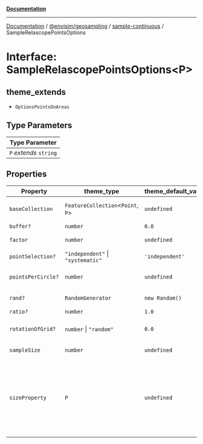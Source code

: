 [**Documentation**](../../../../README.md)

---

[Documentation](../../../../README.md) / [@envisim/geosampling](../../README.md) / [sample-continuous](../README.md) / SampleRelascopePointsOptions

# Interface: SampleRelascopePointsOptions\<P\>

## theme_extends

- `OptionsPointsOnAreas`

## Type Parameters

| Type Parameter         |
| ---------------------- |
| `P` _extends_ `string` |

## Properties

| Property                                        | theme_type                          | theme_default_value | theme_description                                                                                                                                       |
| ----------------------------------------------- | ----------------------------------- | ------------------- | ------------------------------------------------------------------------------------------------------------------------------------------------------- |
| <a id="basecollection"></a> `baseCollection`    | `FeatureCollection`\<`Point`, `P`\> | `undefined`         | The point layer to collect objects from.                                                                                                                |
| <a id="buffer"></a> `buffer?`                   | `number`                            | `0.0`               | -                                                                                                                                                       |
| <a id="factor"></a> `factor`                    | `number`                            | `undefined`         | The relascope factor to be used.                                                                                                                        |
| <a id="pointselection"></a> `pointSelection?`   | `"independent"` \| `"systematic"`   | `'independent'`     | -                                                                                                                                                       |
| <a id="pointspercircle"></a> `pointsPerCircle?` | `number`                            | `undefined`         | The number of vertices to create on the circle                                                                                                          |
| <a id="rand"></a> `rand?`                       | `RandomGenerator`                   | `new Random()`      | An random number generator                                                                                                                              |
| <a id="ratio"></a> `ratio?`                     | `number`                            | `1.0`               | -                                                                                                                                                       |
| <a id="rotationofgrid"></a> `rotationOfGrid?`   | `number` \| `"random"`              | `0.0`               | If true, then the grid will be rotated (systematic only)                                                                                                |
| <a id="samplesize"></a> `sampleSize`            | `number`                            | `undefined`         | Prescribed sample size                                                                                                                                  |
| <a id="sizeproperty"></a> `sizeProperty`        | `P`                                 | `undefined`         | The sizeProperty is the id of the proberty in the baseLayer that should be used as the size property and should be in meters (e.g. diameter in meters). |
